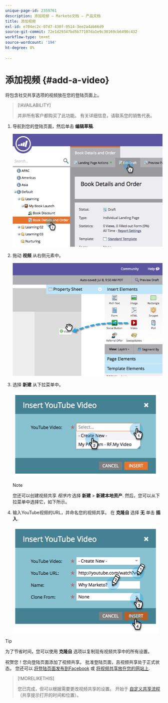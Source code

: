 ```yaml
---
unique-page-id: 2359761
description: 添加视频 — Marketo文档 — 产品文档
title: 添加视频
exl-id: e704ec2c-07d7-430f-9514-3ee2a4ab66d9
source-git-commit: 72e1d29347bd5b77107da1e9c30169cb6490c432
workflow-type: tm+mt
source-wordcount: '194'
ht-degree: 0%

---
```


# 添加视频 {#add-a-video}

将包含社交共享选项的视频放在您的登陆页面上。

>[!AVAILABILITY]
>
>并非所有客户都购买了此功能。 有关详细信息，请联系您的销售代表。

1. 导航到您的登陆页面，然后单击 **编辑草稿**.

   ![](assets/image2014-9-23-16-3a49-3a49.png)

1. 拖动 **视频** 从右侧元素中。

   ![](assets/image2014-9-23-16-3a51-3a0.png)

1. 选择 **新建** 从下拉菜单中。

   ![](assets/image2014-9-23-16-3a51-3a11.png)

   >[!NOTE]
   >
   >您还可以创建视频共享 _程序内_ 选择 **新建** > **新建本地资产**. 然后，您可以从下拉菜单中选择它，如下所示。

1. 输入YouTube视频的URL，并命名您的视频共享。 在 **克隆自** 选择 **无** 单击 **插入**.

   ![](assets/image2014-9-23-16-3a51-3a32.png)

>[!TIP]
>
>为了节省时间，您可以使用 **克隆自** 选项以复制现有视频共享中的所有设置。

祝贺您！您向登陆页面添加了视频共享。 批准登陆页面，且视频共享处于正式状态。 您还可以 [将登陆页面发布到Facebook](/help/marketo/product-docs/demand-generation/facebook/publish-landing-pages-to-facebook.md) 或 [将视频共享放在您的网站上](/help/marketo/product-docs/demand-generation/social/configuring-social-actions/customize-video-share-flow.md).

>[!MORELIKETHIS]
>
>您已完成，但可以根据需要更改视频共享的设置。 开始于 [自定义共享流程](/help/marketo/product-docs/demand-generation/social/configuring-social-actions/customize-video-share-flow.md) （共享提示打开的时间和位置）。
